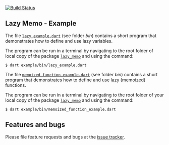 [![Build Status](https://travis-ci.com/simphotonics/lazy_memo.svg?branch=main)](https://travis-ci.com/simphotonics/lazy_memo)

## Lazy Memo - Example
The file [`lazy_example.dart`][lazy_example.dart] (see folder *bin*) contains a short program that demonstrates how to
define and use lazy variables.

The program can be run in a terminal by navigating to the
root folder of local copy of the package [`lazy_memo`][lazy_memo] and using the command:
```Console
$ dart example/bin/lazy_example.dart
```
The file [`memoized_function_example.dart`][memoized_function_example.dart]
(see folder *bin*) contains a short program that demonstrates how to
define and use lazy (memoized) functions.

The program can be run in a terminal by navigating to the
root folder of your local copy of the package
[`lazy_memo`][lazy_memo] and using the command:
```Console
$ dart example/bin/memoized_function_example.dart
```



## Features and bugs
Please file feature requests and bugs at the [issue tracker].

[issue tracker]: https://github.com/simphotonics/lazy_memo/issues

[lazy_example.dart]: https://github.com/simphotonics/lazy_memo/blob/master/example/bin/lazy_example.dart

[lazy_memo]: https://pub.dev/packages/lazy_memo

[memoized_function_example.dart]: https://github.com/simphotonics/lazy_memo/blob/master/example/bin/memoized_function_example.dart